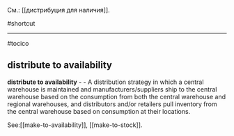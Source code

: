 См.: [[дистрибуция для наличия]].

#shortcut




<hr/>

#tocico

## distribute to availability

<b>distribute to availability</b> - - A distribution strategy in which a central warehouse is maintained and manufacturers/suppliers ship to the central warehouse based on the consumption from both the central warehouse and regional warehouses, and distributors and/or retailers pull inventory from the central warehouse based on consumption at their locations. 



See:[[make-to-availability]], [[make-to-stock]].
